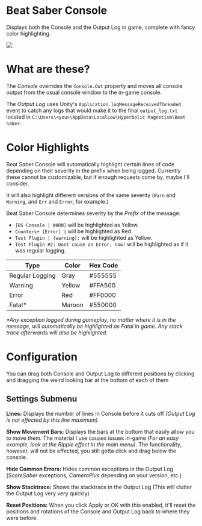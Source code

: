 # Beat Saber Console
Displays both the Console and the Output Log in game, complete with fancy color highlighting.

![](https://cdn.discordapp.com/attachments/441819897941458944/533119304414265344/unknown.png)

# What are these?
The *Console* overrides the `Console.Out` property and moves all console output from the usual console window to the in-game console.

The *Output Log* uses Unity's `Application.logMessageReceivedThreaded` event to catch any logs that would make it to the final `output_log.txt` located in `C:\Users\<you>\AppData\LocalLow\Hyperbolic Magnetism\Beat Saber`.

# Color Highlights
Beat Saber Console will automatically highlight certain lines of code depending on their severity in the prefix when being logged. Currently these cannot be customizable, but if enough requests come by, maybe I'll consider.

It will also highlight different versions of the same severity (`Warn` and `Warning`, and `Err` and `Error`, for example.)

Beat Saber Console determines severity by the *Prefix* of the message:
* `[BS Console | WARN]` will be highlighted as Yellow.
* `Counters+ [Error] |` will be highlighted as Red.
* `Test Plugin | (warning):` will be highlighted as Yellow.
* `Test Plugin #2: Dont cause an Error, now!` will be highlighted as if it was regular logging.

|Type|Color|Hex Code|
|-|-|-|
|Regular Logging|Gray|#555555|
|Warning|Yellow|#FFA500|
|Error|Red|#FF0000|
|Fatal\*|Maroon|#550000|

*\*Any exception logged during gameplay, no matter where it is in the message, will automatically be highlighted as Fatal in game. Any stack trace afterwards will also be highlighted.*

# Configuration

You can drag both Console and Output Log to different positions by clicking and dragging the weird looking bar at the bottom of each of them

## Settings Submenu
**Lines:** Displays the number of lines in Console before it cuts off *(Output Log is not effected by this line maximum)*

**Show Movement Bars:** Displays the bars at the bottom that easily allow you to move them. The material I use causes issues in-game *(For an easy example, look at the Ripple effect in the main menu)*. The functionality, however, will not be effected, you still gotta click and drag below the console.

**Hide Common Errors:** Hides common exceptions in the Output Log (*ScoreSaber* exceptions, *CameraPlus* depending on your version, etc.)

**Show Stacktrace:** Shows the stacktrace in the Output Log (This *will* clutter the Output Log very very quickly)

**Reset Positions:** When you click Apply or OK with this enabled, it'll reset the positions and rotations of the Console and Output Log back to where they were before.
